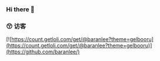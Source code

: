 ### Hi there 👋

<!--
**baranlee/baranlee** is a ✨ _special_ ✨ repository because its `README.md` (this file) appears on your GitHub profile.

Here are some ideas to get you started:

- 🔭 I’m currently working on ...
- 🌱 I’m currently learning ...
- 👯 I’m looking to collaborate on ...
- 🤔 I’m looking for help with ...
- 💬 Ask me about ...
- 📫 How to reach me: ...
- 😄 Pronouns: ...
- ⚡ Fun fact: ...
-->



### :kissing_smiling_eyes: 访客

[![https://count.getloli.com/get/@baranlee?theme=gelbooru](https://count.getloli.com/get/@baranlee?theme=gelbooru)](https://github.com/baranlee/)
